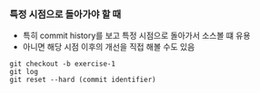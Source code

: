 ### 특정 시점으로 돌아가야 할 때

- 특히 commit history를 보고 특정 시점으로 돌아가서 소스볼 떄 유용
- 아니면 해당 시점 이후의 개선을 직접 해볼 수도 있음

```
git checkout -b exercise-1
git log
git reset --hard (commit identifier)
```